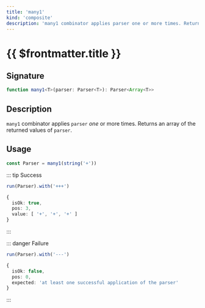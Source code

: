 ```yaml
---
title: 'many1'
kind: 'composite'
description: 'many1 combinator applies parser one or more times. Returns an array of the returned values of parser.'
---
```


# {{ $frontmatter.title }}

## Signature

```ts
function many1<T>(parser: Parser<T>): Parser<Array<T>>
```

## Description

`many1` combinator applies `parser` *one* or more times. Returns an array of the returned values of `parser`.

## Usage

```ts
const Parser = many1(string('+'))
```

::: tip Success
```ts
run(Parser).with('+++')

{
  isOk: true,
  pos: 3,
  value: [ '+', '+', '+' ]
}
```
:::

::: danger Failure
```ts
run(Parser).with('---')

{
  isOk: false,
  pos: 0,
  expected: 'at least one successful application of the parser'
}
```
:::
